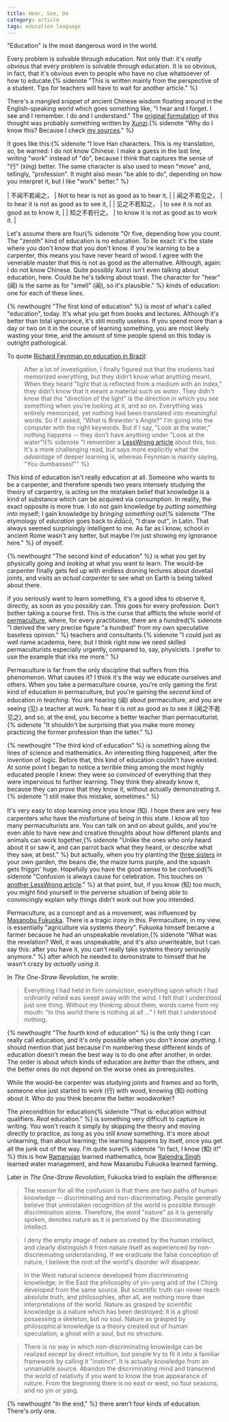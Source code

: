 ```yaml
---
title: Hear, See, Do
category: article
tags: education language
---
```


"Education" is the most dangerous word in the world.

Every problem is solvable through education. Not only that: it's *really obvious* that every problem is solvable through education. It is so obvious, in fact, that it's obvious even to people who have no clue whatsoever of how to educate.{% sidenote "This is written mainly from the perspective of a student. Tips for teachers will have to wait for another article." %}

There's a mangled snippet of ancient Chinese wisdom floating around in the English-speaking world which goes something like, "I hear and I forget. I see and I remember. I do and I understand." The [original formulation](http://ctext.org/dictionary.pl?if=en&id=12364) of this thought was probably something written by [Xunzi](https://en.wikipedia.org/wiki/Xun_Kuang).{% sidenote "Why do I know this? Because I check [my sources](http://english.stackexchange.com/questions/226886/origin-of-i-hear-and-i-forget-i-see-and-i-remember-i-do-and-i-understand)." %}

It goes like this:{% sidenote "I love Han characters. This is my translation, so, be warned: I do not know Chinese. I make a guess in the last line, writing \"work\" instead of \"do\", because I think that captures the sense of \"行\" (xíng) better. The same character is also used to mean \"move\" and, tellingly, \"profession\". It might also mean \"be able to do\", depending on how you interpret it, but I like \"work\" better." %}

| 不闻不若闻之， | Not to hear is not as good as to hear it, |
| 闻之不若见之， | to hear it is not as good as to see it, |
| 见之不若知之， | to see it is not as good as to know it, |
| 知之不若行之。 | to know it is not as good as to work it. |

Let's assume there are four{% sidenote "Or five, depending how you count. The \"zeroth\" kind of education is no education. To be exact: it's the state where you don't know that you don't know. If you're learning to be a carpenter, this means you have never heard of wood. I agree with the venerable master that this is not as good as the alternative. Although, again: I do not know Chinese. Quite possibly Xunzi isn't even talking about education, here. Could be he's talking about toast. The character for \"hear\" (闻) is the same as for \"smell\" (闻), so it's plausible." %} kinds of education: one for each of these lines.

{% newthought "The first kind of education" %} is most of what's called "education", today. It's what you get from books and lectures. Although it's better than total ignorance, it's still mostly useless. If you spend more than a day or two on it in the course of learning something, you are most likely wasting your time, and the amount of time people spend on this today is outright pathological.

To quote [Richard Feynman on education in Brazil](http://v.cx/2010/04/feynman-brazil-education):

> After a lot of investigation, I finally figured out that the students had memorized everything, but they didn't know what anything meant. When they heard "light that is reflected from a medium with an index," they didn't know that it meant a material *such as water*. They didn't know that the "direction of the light" is the direction in which you *see* something when you're looking at it, and so on. Everything was entirely memorized, yet nothing had been translated into meaningful words. So if I asked, "What is Brewster's Angle?" I'm going into the computer with the right keywords. But if I say, "Look at the water," nothing happens -- they don't have anything under "Look at the water"!{% sidenote "I remember a [LessWrong article](http://lesswrong.com/lw/la/truly_part_of_you/) about this, too. It's a more challenging read, but says more explicitly what the *advantage* of deeper learning is, whereas Feynman is mainly saying, \"You dumbasses!\"" %}

This kind of education isn't really education at all. Someone who wants to be a carpenter, and therefore spends two years intensely studying the theory of carpentry, is acting on the mistaken belief that knowledge is a kind of substance which can be acquired via consumption. In reality, the exact opposite is more true. I do not gain knowledge by *putting something into* myself; I gain knowledge by *bringing something out*{% sidenote "The etymology of *education* goes back to *ēdūcō*, \"I draw out\", in Latin. That always seemed surprisingly intelligent to me. As far as I know, school in ancient Rome wasn't any better, but maybe I'm just showing my ignorance here." %} of myself.

{% newthought "The second kind of education" %} is what you get by physically going and *looking* at what you want to learn. The would-be carpenter finally gets fed up with endless droning lectures about dovetail joints, and visits an *actual carpenter* to see what on Earth is being talked about there.

If you seriously want to learn something, it's a good idea to observe it, directly, as soon as you possibly can. This goes for every profession. Don't bother taking a course first. This is the curse that afflicts the whole world of [permaculture](https://en.wikipedia.org/wiki/Permaculture), where, for every practitioner, there are a hundred{% sidenote "I derived the very precise figure \"a hundred\" from my own speculative baseless opinion." %} teachers and consultants.{% sidenote "I could just as well name academia, here, but I think right now we need skilled permaculturists especially urgently, compared to, say, physicists. I prefer to use the example that irks me more." %}

Permaculture is far from the only discipline that suffers from this phenomenon. What causes it? I think it's the way we educate ourselves and others. When you take a permaculture course, you're only gaining the first kind of education in permaculture, but you're gaining the *second* kind of education in *teaching*. You are hearing (闻) about permaculture, and you are seeing (见) a teacher at work. To hear it is not as good as to see it (闻之不若见之), and so, at the end, you become a better teacher than permaculturist.{% sidenote "It shouldn't be surprising that you make more money practicing the former profession than the latter." %}

{% newthought "The third kind of education" %} is something along the lines of science and mathematics. An interesting thing happened, after the invention of logic. Before that, this kind of education couldn't have existed. At some point I began to notice a terrible thing among the most highly educated people I knew: they were so *convinced* of everything that they were impervious to further learning. They think they already know it, because they can *prove* that they know it, without actually demonstrating it.{% sidenote "I still make this mistake, sometimes." %}

It's very easy to stop learning once you know (知). I hope there are very few carpenters who have the misfortune of being in this state. I know all too many permaculturists are. You can talk on and on about guilds, and you're even able to have new and creative thoughts about how different plants and animals can work together,{% sidenote "Unlike the ones who only heard about it or saw it, and can parrot back what they heard, or describe what they saw, at best." %} but actually, when you try planting the [three sisters](https://en.wikipedia.org/wiki/Three_Sisters_(agriculture)) in your own garden, the beans die, the maize turns purple, and the squash gets friggin' huge. Hopefully you have the good sense to be confused{% sidenote "Confusion is always cause for celebration. This touches on [another LessWrong article](http://lesswrong.com/lw/if/your_strength_as_a_rationalist/)." %} at that point, but, if you know (知) too much, you might find yourself in the perverse situation of being able to convincingly explain *why* things didn't work out how you intended.

Permaculture, as a concept and as a movement, was influenced by [Masanobu Fukuoka](https://en.wikipedia.org/wiki/Masanobu_Fukuoka). There is a tragic irony in this. Permaculture, in my view, is essentially "agriculture via systems theory". Fukuoka himself became a farmer because he had an unspeakable revelation,{% sidenote "What was the revelation? Well, it was unspeakable, and it's also unwriteable, but I can say this: after you have it, you can't really take systems theory seriously anymore." %} after which he needed to demonstrate to himself that he wasn't crazy by *actually using it*.

In *The One-Straw Revolution*, he wrote:
> Everything I had held in firm conviction, everything upon which I had ordinarily relied was swept away with the wind. I felt that I understood just one thing. Without my thinking about them, words came from my mouth: "In this world there is nothing at all ..." I felt that I understood nothing.

{% newthought "The fourth kind of education" %} is the only thing I can really call education, and it's only possible when you *don't know anything*. I should mention that just because I'm numbering these different kinds of education doesn't mean the best way is to do one after another, in order. The order is about which kinds of education are *better* than the others, and the better ones do not depend on the worse ones as prerequisites.

While the would-be carpenter was studying joints and frames and so forth, someone else just started to work (行) with wood, knowing (知) nothing about it. Who do you think became the better woodworker?

The precondition for education{% sidenote "That is: education without qualifiers. *Real* education." %} is something very difficult to capture in writing. You won't reach it simply by skipping the theory and moving directly to practice, as long as you still *know* something. It's more about unlearning, than about learning; the learning happens by itself, once you get all the junk out of the way. I'm quite sure{% sidenote "In fact, I know (知) it!" %} this is how [Ramanujan](https://en.wikipedia.org/wiki/Srinivasa_Ramanujan) learned mathematics, how [Rajendra Singh](https://en.wikipedia.org/wiki/Rajendra_Singh) learned water management, and how Masanobu Fukuoka learned farming.

Later in *The One-Straw Revolution*, Fukuoka tried to explain the difference:
> The reason for all the confusion is that there are two paths of human knowledge -- discriminating and non-discriminating. People generally believe that unmistaken recognition of the world is possible through discrimination alone. Therefore, the word "nature" as it is generally spoken, denotes nature as it is perceived by the discriminating intellect.

> I deny the empty image of nature as created by the human intellect, and clearly distinguish it from nature itself as experienced by non-discriminating understanding. If we eradicate the false conception of nature, I believe the root of the world's disorder will disappear.

> In the West natural science developed from discriminating knowledge; in the East the philosophy of yin-yang and of the I Ching developed from the same source. But scientific truth can never reach absolute truth, and philosophies, after all, are nothing more than interpretations of the world. Nature as grasped by scientific knowledge is a nature which has been destroyed; it is a ghost possessing a skeleton, but no soul. Nature as grasped by philosophical knowledge is a theory created out of human speculation, a ghost with a soul, but no structure.

> There is no way in which non-discriminating knowledge can be realized except by direct intuition, but people try to fit it into a familiar framework by calling it "instinct". It is actually knowledge from an unnamable source. Abandon the discriminating mind and transcend the world of relativity if you want to know the true appearance of nature. From the beginning there is no east or west, no four seasons, and no yin or yang.

{% newthought "In the end," %} there aren't four kinds of education. There's only one.
